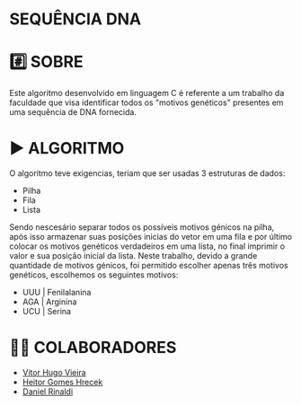 # SEQUÊNCIA DNA

# #️⃣ SOBRE
Este algoritmo desenvolvido em linguagem C é referente a um trabalho da faculdade que visa identificar todos os "motivos genéticos" presentes em uma sequência de DNA fornecida.

# ▶ ALGORITMO
O algoritmo teve exigencias, teriam que ser usadas 3 estruturas de dados:

- Pilha
- Fila
- Lista

Sendo nescesário separar todos os possíveis motivos génicos na pilha, após isso armazenar suas posições inicias do vetor em uma fila e por último colocar os motivos genéticos verdadeiros em uma lista, no final imprimir o valor e sua posição inicial da lista.
Neste trabalho, devido a grande quantidade de motivos génicos, foi permitido escolher apenas três motivos genéticos, escolhemos os seguintes motivos:

- UUU | Fenilalanina
- AGA | Arginina
- UCU | Serina
#

# 🧑🏻 COLABORADORES

- <a href="https://www.linkedin.com/in/vitor-hugo-vieira-de-lima/">Vitor Hugo Vieira</a>
- <a href="https://www.linkedin.com/in/heitor-gomes-hrecek-372242272/?originalSubdomain=br">Heitor Gomes Hrecek</a>
- <a href="https://www.linkedin.com/in/daniel-rinaldi-272907246/">Daniel Rinaldi</a>
